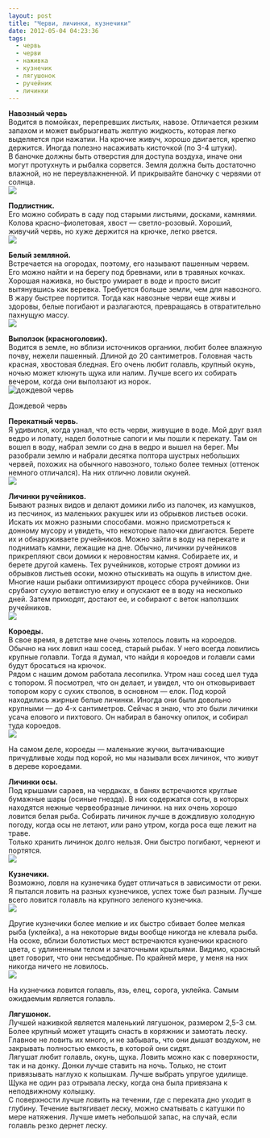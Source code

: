 ```yaml
---
layout: post
title: "Черви, личинки, кузнечики"
date: 2012-05-04 04:23:36
tags:
  - червь
  - черви
  - наживка
  - кузнечик
  - лягушонок
  - ручейник
  - личинки
---
```

**Навозный червь**  
Водится в помойках, перепревших листьях, навозе. Отличается резким
запахом и может выбрызгивать желтую жидкость, которая легко выделяется
при нажатии. На крючке живуч, хорошо двигается, крепко держится. Иногда
полезно насаживать кисточкой (по 3-4 штуки).  
В баночке должны быть отверстия для доступа воздуха, иначе они могут
протухнуть и рыбалка сорвется. Земля должна быть достаточно влажной, но
не переувлажненной. И прикрывайте баночку с червями от солнца.  
![](http://fishingguru.ru/uploads/images/00/00/01/2012/08/05/71ea61.jpg)

  
**Подлистник.**  
Его можно собирать в саду под старыми листьями, досками, камнями. Колова
красно-фиолетовая, хвост — светло-розовый. Хороший, живучий червь, но
хуже держится на крючке, легко рвется.  
![](http://fishingguru.ru/uploads/images/00/00/01/2012/05/27/2da432.jpg)

  
**Белый земляной.**  
Встречается на огородах, поэтому, его называют пашенным червем. Его
можно найти и на берегу под бревнами, или в травяных кочках.  
Хорошая наживка, но быстро умирает в воде и просто висит вытянувшись как
веревка. Требуется больше земли, чем для навозного. В жару быстрее
портится. Тогда как навозные черви еще живы и здоровы, белые погибают и
разлагаются, превращаясь в отвратительно пахнущую массу.  
![](http://fishingguru.ru/uploads/images/00/00/01/2012/05/27/842918.jpg)

  
**Выползок (красноголовик).**  
Водится в земле, но вблизи источников органики, любит более влажную
почву, нежели пашенный. Длиной до 20 сантиметров. Головная часть
красная, хвостовая бледная. Его очень любит голавль, крупный окунь,
ночью может клюнуть щука или налим. Лучше всего их собирать вечером,
когда они выползают из норок.  
![дождевой
червь](http://fishingguru.ru/uploads/images/00/00/01/2013/11/28/84cde9ec4c.jpg)

Дождевой червь  
  
**Перекатный червь.**  
Я удивился, когда узнал, что есть черви, живущие в воде. Мой друг взял
ведро и лопату, надел болотные сапоги и мы пошли к перекату. Там он
вошел в воду, набрал земли со дна в ведро и вышел на берег. Мы разобрали
землю и набрали десятка полтора шустрых небольших червей, похожих на
обычного навозного, только более темных (оттенок немного отличался). На
них отлично ловили окуней.  
![](http://fishingguru.ru/uploads/images/00/00/01/2012/08/05/783511.jpg)

  
**Личинки ручейников.**  
Бывают разных видов и делают домики либо из палочек, из камушков, из
песчинок, из маленьких ракушек или из обрывков листьев осоки.  
Искать их можно разными способами. можно присмотреться к донному мусору
и увидеть, что некоторые палочки двигаются. Берете их и обнаруживаете
ручейников. Можно зайти в воду на перекате и поднимать камни, лежащие на
дне. Обычно, личинки ручейников прикрепляют свои домики к неровностям
камня. Собираете их, и берете другой камень. Тех ручейников, которые
строят домики из обрывков листьев осоки, можно отыскивать на ощупь в
илистом дне.  
Многие наши рыбаки оптимизируют процесс сбора ручейников. Они срубают
сухую ветвистую елку и опускают ее в воду на несколько дней. Затем
приходят, достают ее, и собирают с веток наползших ручейников.  
![](http://fishingguru.ru/uploads/images/00/00/01/2012/08/05/bc62b6.jpg)

  
**Короеды.**  
В свое время, в детстве мне очень хотелось ловить на короедов. Обычно на
них ловил наш сосед, старый рыбак. У него всегда ловились крупные
голавли. Тогда я думал, что найди я короедов и голавли сами будут
бросаться на крючок.  
Рядом с нашим домом работала лесопилка. Утром наш сосед шел туда с
топором. Я посмотрел, что он делает, и увидел, что он отковыривает
топором кору с сухих стволов, в основном — елок. Под корой находились
жирные белые личинки. Иногда они были довольно крупными — до 4-х
сантиметров. Сейчас я знаю, что это были личинки усача елового и
пихтового. Он набирал в баночку опилок, и собирал туда короедов.   
![](http://fishingguru.ru/uploads/images/00/00/01/2012/05/05/9de0e4.jpg)

На самом деле, короеды — маленькие жучки, вытачивающие причудливые ходы
под корой, но мы называли всех личинок, что живут в дереве короедами.  
  
**Личинки осы.**  
Под крышами сараев, на чердаках, в банях встречаются круглые бумажные
шары (осиные гнезда). В них содержатся соты, в которых находятся нежные
червеобразные личинки. на них очень хорошо ловится белая рыба. Собирать
личинок лучше в дождливую холодную погоду, когда осы не летают, или рано
утром, когда роса еще лежит на траве.  
Только хранить личинок долго нельзя. Они быстро погибают, чернеют и
портятся.  
![](http://fishingguru.ru/uploads/images/00/00/01/2012/08/05/f40262.jpg)

  
**Кузнечики.**  
Возможно, ловля на кузнечика будет отличаться в зависимости от реки. Я
пытался ловить на разных кузнечиков, успех тоже был разным. Лучше всего
ловится голавль на крупного зеленого кузнечика.  
![](http://fishingguru.ru/uploads/images/00/00/01/2012/05/19/a94c0c.jpg)

Другие кузнечики более мелкие и их быстро сбивает более мелкая рыба
(уклейка), а на некоторые виды вообще никогда не клевала рыба. На осоке,
вблизи болотистых мест встречаются кузнечики красного цвета, с
удлиненным телом и зачаточными крыльями. Видимо, красный цвет говорит,
что они несъедобные. По крайней мере, у меня на них никогда ничего не
ловилось.  
![](http://fishingguru.ru/uploads/images/00/00/01/2013/11/28/fd2068ce98.jpg)

  
На кузнечика ловится голавль, язь, елец, сорога, уклейка. Самым
ожидаемым является голавль.  
  
**Лягушонок.**  
Лучшей наживкой является маленький лягушонок, размером 2,5-3 см. Более
крупный может утащить снасть в коряжник и замотать леску. Главное не
ловить их много, и не забывать, что они дышат воздухом, не закрывать
полностью емкость, в которой они сидят.  
Лягушат любит голавль, окунь, щука. Ловить можно как с поверхности, так
и на донку. Донки лучше ставить на ночь. Только, не стоит привязывать
наглухо к колышкам. Лучше выбрать упругое удилище. Щука не один раз
отрывала леску, когда она была привязана к неподвижному колышку.  
С поверхности лучше ловить на течении, где с переката дно уходит в
глубину. Течение вытягивает леску, можно сматывать с катушки по мере
натяжения. Лучше иметь небольшой запас, на случай, если голавль резко
дернет леску.


